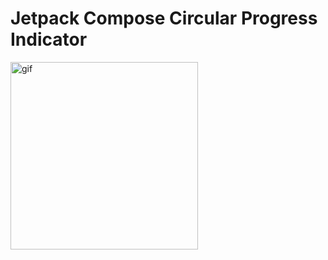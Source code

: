 # Jetpack Compose Circular Progress Indicator

<p float="center">
<img width="300" src="https://user-images.githubusercontent.com/37602139/143665742-65c0944b-56a3-4b39-aaa6-64bb8c40f8c1.gif" alt="gif" />
</p>
